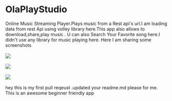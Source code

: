 # OlaPlayStudio
Online Music Streaming Player.Plays music from a Rest api's url.I am loading data from rest Api using volley library here.This app also allows to download,share,play music .
U can also Search Your Favorite song here.I didn't use any library for music playing here.
Here I am sharing some screenshots<br></br>
<img src="https://github.com/vikashumain/OlaPlayStudio/blob/master/Screenshot_2017-12-23-13-19-38-100_com.olaapp.png"><br></br>
<img src="https://github.com/vikashumain/OlaPlayStudio/blob/master/Screenshot_2017-12-23-13-19-47-745_com.olaapp.png"><br></br>
<img src="https://github.com/vikashumain/OlaPlayStudio/blob/master/Screenshot_2017-12-23-13-19-58-625_com.olaapp.png"><br></br>
hey this is my first pull reqeust .updated your readme.md please for me.
This is an awesome beginner friendly app